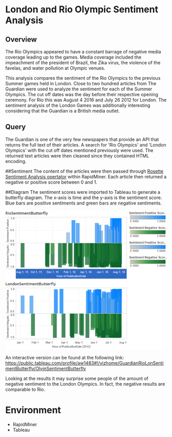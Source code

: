 # London and Rio Olympic Sentiment Analysis

## Overview
The Rio Olympics appeared to have a constant barrage of negative media coverage leading up to the games. Media coverage included the impeachment of the president of Brazil, the Zika virus, the violence of the favelas, and water pollution at Olympic venues.

This analysis compares the sentiment of the Rio Olympics to the previous Summer games held in London. Close to two hundred articles from The Guardian were used to analyze the sentiment for each of the Summer Olympics. The cut off dates was the day before their respective opening ceremony. For Rio this was August 4 2016 and July 26 2012 for London. The sentiment analysis of the London Games was  additionally interesting considering that the Guardian is a British media outlet.


## Query
The Guardian is one of the very few newspapers that provide an API that returns the full text of their articles. A search for 'Rio Olympics' and 'London Olympics' with the cut off dates mentioned previously were used. The returned text articles were then cleaned since they contained HTML encoding.

##Sentiment
The content of the articles were then passed through [Rosette Sentiment Analysis opertator](https://marketplace.rapidminer.com/UpdateServer/faces/product_details.xhtml?productId=rmx_rosette_text_toolkit) within RapidMiner. Each article then returned a negative or positive score between 0 and 1. 

##Diagram
The sentiment scores were imported to Tableau to generate a butterfly diagram. The x-axis is time and the y-axis is the sentiment score. Blue bars are positive sentiments and green bars are negative sentiments.

![Rio and London Olympic Sentiments](OlymSentimentButterfly.png)

An interactive version can be found at the following link: https://public.tableau.com/profile/aw1483#!/vizhome/GuardianRioLonSentimentButterfly/OlymSentimentButterfly

Looking at the results it may surprise some people of the amount of negative sentiment to the London Olympics. In fact, the negative results are comparable to Rio. 

# Environment
* RapidMiner
* Tableau